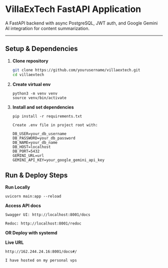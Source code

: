 # VillaExTech FastAPI Application

A FastAPI backend with async PostgreSQL, JWT auth, and Google Gemini AI integration for content summarization.

---

## Setup & Dependencies

1. **Clone repository**
   ```bash
   git clone https://github.com/yourusername/villaextech.git
   cd villaextech
   
1. **Create virtual env**
	```
	python3 -m venv venv
	source venv/bin/activate
	```
1. **Install and set dependencies**
	```
	pip install -r requirements.txt

	Create .env file in project root with:

	DB_USER=your_db_username
	DB_PASSWORD=your_db_password
	DB_NAME=your_db_name
	DB_HOST=localhost
	DB_PORT=5432
	GEMINI_URL=url
	GEMINI_API_KEY=your_google_gemini_api_key
	```
## Run & Deploy Steps
**Run Locally**
```
uvicorn main:app --reload 
```
**Access API docs**
```
Swagger UI: http://localhost:8001/docs

Redoc: http://localhost:8001/redoc
```

**OR Deploy with systemd**


**Live URL**
```
http://162.244.24.16:8001/docs#/
```

```
I have hosted on my personal vps
```
